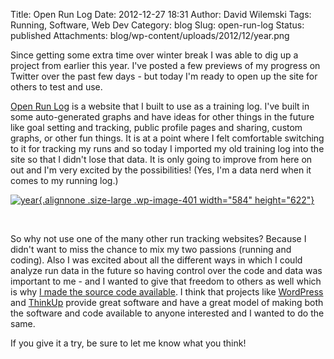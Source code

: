 Title: Open Run Log
Date: 2012-12-27 18:31
Author: David Wilemski
Tags: Running, Software, Web Dev
Category: blog
Slug: open-run-log
Status: published
Attachments: blog/wp-content/uploads/2012/12/year.png

Since getting some extra time over winter break I was able to dig up a
project from earlier this year. I\'ve posted a few previews of my
progress on Twitter over the past few days - but today I\'m ready to
open up the site for others to test and use.

[Open Run Log](http://openrunlog.org) is a website that I built to use
as a training log. I\'ve built in some auto-generated graphs and have
ideas for other things in the future like goal setting and tracking,
public profile pages and sharing, custom graphs, or other fun things. It
is at a point where I felt comfortable switching to it for tracking my
runs and so today I imported my old training log into the site so that I
didn\'t lose that data. It is only going to improve from here on out and
I\'m very excited by the possibilities! (Yes, I\'m a data nerd when it
comes to my running log.)

[![year](http://davidwilemski.com/blog/wp-content/uploads/2012/12/year-960x1024.png){.alignnone
.size-large .wp-image-401 width="584"
height="622"}](http://openrunlog.org)

 

So why not use one of the many other run tracking websites? Because I
didn\'t want to miss the chance to mix my two passions (running and
coding). Also I was excited about all the different ways in which I
could analyze run data in the future so having control over the code and
data was important to me - and I wanted to give that freedom to others
as well which is why [I made the source code
available](https://github.com/davidwilemski/openrunlog). I think that
projects like [WordPress](http://wordpress.org) and
[ThinkUp](http://thinkupapp.com/) provide great software and have a
great model of making both the software and code available to anyone
interested and I wanted to do the same.

If you give it a try, be sure to let me know what you think!

 
